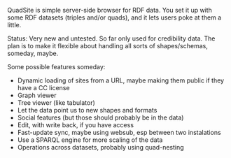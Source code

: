
QuadSite is simple server-side browser for RDF data.  You set it up
with some RDF datasets (triples and/or quads), and it lets users poke
at them a little.  

Status: Very new and untested.  So far only used for credibility
data. The plan is to make it flexible about handling all sorts of
shapes/schemas, someday, maybe.

Some possible features someday:

 * Dynamic loading of sites from a URL, maybe making them public if
   they have a CC license
 * Graph viewer
 * Tree viewer (like tabulator)
 * Let the data point us to new shapes and formats
 * Social features (but those should probably be in the data)
 * Edit, with write back, if you have access
 * Fast-update sync, maybe using websub, esp between two instalations
 * Use a SPARQL engine for more scaling of the data
 * Operations across datasets, probably using quad-nesting
 